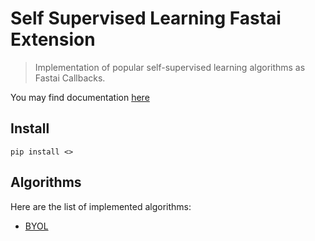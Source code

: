 # Self Supervised Learning Fastai Extension
> Implementation of popular self-supervised learning algorithms as Fastai Callbacks.


You may find documentation [here](https://keremturgutlu.github.io/self_supervised)

## Install

`pip install <>`

## Algorithms

Here are the list of implemented algorithms:

- [BYOL](https://arxiv.org/pdf/2006.07733.pdf)
